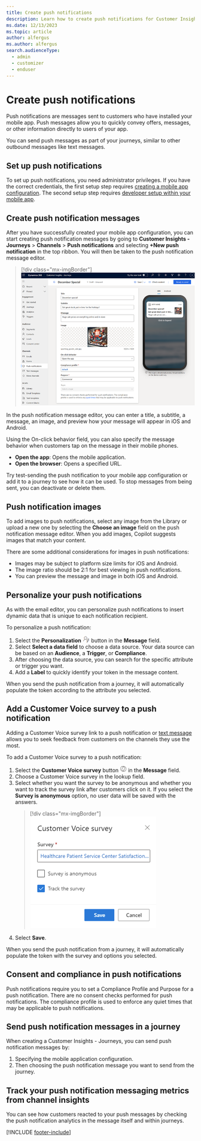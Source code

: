 ```yaml
---
title: Create push notifications
description: Learn how to create push notifications for Customer Insights - Journeys
ms.date: 12/13/2023
ms.topic: article
author: alfergus
ms.author: alfergus
search.audienceType: 
  - admin
  - customizer
  - enduser
---
```


# Create push notifications

Push notifications are messages sent to customers who have installed your mobile app. Push messages allow you to quickly convey offers, messages, or other information directly to users of your app.

You can send push messages as part of your journeys, similar to other outbound messages like text messages.

## Set up push notifications

To set up push notifications, you need administrator privileges. If you have the correct credentials, the first setup step requires [creating a mobile app configuration](real-time-marketing-push-notifications-setup.md). The second setup step requires [developer setup within your mobile app](real-time-marketing-developer-push.md).

## Create push notification messages

After you have successfully created your mobile app configuration, you can start creating push notification messages by going to **Customer Insights - Journeys** > **Channels** > **Push notifications** and selecting **+New push notification** in the top ribbon. You will then be taken to the push notification message editor.

> [!div class="mx-imgBorder"]
> ![Push editor screenshot.](media/real-time-marketing-push-notification.png "Push editor screenshot")

In the push notification message editor, you can enter a title, a subtitle, a message, an image, and preview how your message will appear in iOS and Android.

Using the On-click behavior field, you can also specify the message behavior when customers tap on the message in their mobile phones.
- **Open the app**: Opens the mobile application.
- **Open the browser**: Opens a specified URL.

Try test-sending the push notification to your mobile app configuration or add it to a journey to see how it can be used.
To stop messages from being sent, you can deactivate or delete them.

## Push notification images

To add images to push notifications, select any image from the Library or upload a new one by selecting the **Choose an image** field on the push notification message editor. When you add images, Copilot suggests images that match your content.

There are some additional considerations for images in push notifications:

* Images may be subject to platform size limits for iOS and Android.
* The image ratio should be 2:1 for best viewing in push notifications.
* You can preview the message and image in both iOS and Android.

## Personalize your push notifications

As with the email editor, you can personalize push notifications to insert dynamic data that is unique to each notification recipient.

To personalize a push notification:

1. Select the **Personalization** ![The Personalization button.](media/real-time-marketing-personalization2.png "The Personalization button") button in the **Message** field.
1. Select **Select a data field** to choose a data source. Your data source can be based on an **Audience**, a **Trigger**, or **Compliance**.
1. After choosing the data source, you can search for the specific attribute or trigger you want.
1. Add a **Label** to quickly identify your token in the message content.

When you send the push notification from a journey, it will automatically populate the token according to the attribute you selected.

## Add a Customer Voice survey to a push notification

Adding a Customer Voice survey link to a push notification or [text message](real-time-marketing-outbound-text-messaging.md#add-a-customer-voice-survey-to-a-text-message) allows you to seek feedback from customers on the channels they use the most.

To add a Customer Voice survey to a push notification:

1. Select the **Customer Voice survey** button ![The Customer Voice survey button.](media/real-time-marketing-customer-voice.png "The Customer Voice survey button") in the **Message** field.
1. Choose a Customer Voice survey in the lookup field.
1. Select whether you want the survey to be anonymous and whether you want to track the survey link after customers click on it. If you select the **Survey is anonymous** option, no user data will be saved with the answers.
    > [!div class="mx-imgBorder"]
    > ![Customer Voice survey options screenshot.](media/real-time-marketing-survey-options.png "Customer Voice survey options screenshot")
1. Select **Save**.

When you send the push notification from a journey, it will automatically populate the token with the survey and options you selected.

## Consent and compliance in push notifications

Push notifications require you to set a Compliance Profile and Purpose for a push notification. There are no consent checks performed for push notifications. The compliance profile is used to enforce any quiet times that may be applicable to push notifications.

## Send push notification messages in a journey

When creating a Customer Insights - Journeys, you can send push notification messages by:
1. Specifying the mobile application configuration.
1. Then choosing the push notification message you want to send from the journey.

## Track your push notification messaging metrics from channel insights

You can see how customers reacted to your push messages by checking the push notification analytics in the message itself and within journeys.

[!INCLUDE [footer-include](./includes/footer-banner.md)]
